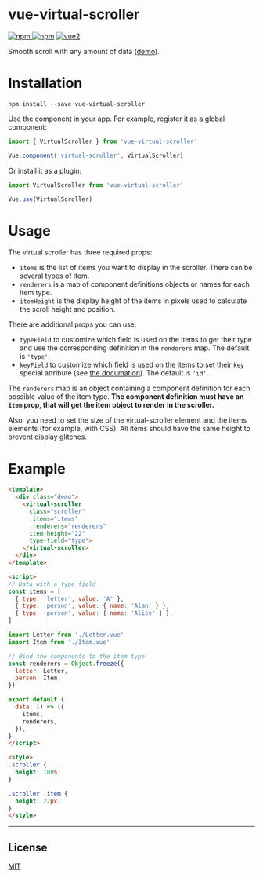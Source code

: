 # vue-virtual-scroller

[![npm](https://img.shields.io/npm/v/vue-virtual-scroller.svg) ![npm](https://img.shields.io/npm/dm/vue-virtual-scroller.svg)](https://www.npmjs.com/package/vue-virtual-scroller)
[![vue2](https://img.shields.io/badge/vue-2.x-brightgreen.svg)](https://vuejs.org/)

Smooth scroll with any amount of data ([demo](https://akryum.github.io/vue-virtual-scroller/)).

# Installation

```
npm install --save vue-virtual-scroller
```

Use the component in your app. For example, register it as a global component:

```javascript
import { VirtualScroller } from 'vue-virtual-scroller'

Vue.component('virtual-scroller', VirtualScroller)
```

Or install it as a plugin:

```javascript
import VirtualScroller from 'vue-virtual-scroller'

Vue.use(VirtualScroller)
```

# Usage

The virtual scroller has three required props:

- `items` is the list of items you want to display in the scroller. There can be several types of item.
- `renderers` is a map of component definitions objects or names for each item type.
- `itemHeight` is the display height of the items in pixels used to calculate the scroll height and position.

There are additional props you can use:

- `typeField` to customize which field is used on the items to get their type and use the corresponding definition in the `renderers` map. The default is `'type'`.
- `keyField` to customize which field is used on the items to set their `key` special attribute (see [the documation](https://vuejs.org/v2/api/#key)). The default is `'id'`.

The `renderers` map is an object containing a component definition for each possible value of the item type. **The component definition must have an `item` prop, that will get the item object to render in the scroller.**

Also, you need to set the size of the virtual-scroller element and the items elements (for example, with CSS). All items should have the same height to prevent display glitches.

# Example

```html
<template>
  <div class="demo">
    <virtual-scroller
      class="scroller"
      :items="items"
      :renderers="renderers"
      item-height="22"
      type-field="type">
    </virtual-scroller>
  </div>
</template>

<script>
// Data with a type field
const items = [
  { type: 'letter', value: 'A' },
  { type: 'person', value: { name: 'Alan' } },
  { type: 'person', value: { name: 'Alice' } },
]

import Letter from './Letter.vue'
import Item from './Item.vue'

// Bind the components to the item type
const renderers = Object.freeze({
  letter: Letter,
  person: Item,
})

export default {
  data: () => ({
    items,
    renderers,
  }),
}
</script>

<style>
.scroller {
  height: 100%;
}

.scroller .item {
  height: 22px;
}
</style>
```

---

## License

[MIT](http://opensource.org/licenses/MIT)
